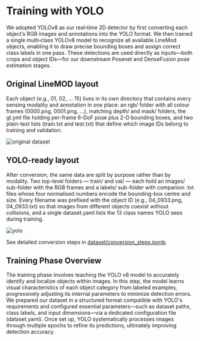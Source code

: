 # Training with YOLO
We adopted YOLOv8 as our real‐time 2D detector by first converting each object’s RGB images and annotations into the YOLO format. We then trained a single multi‐class YOLOv8 model to recognize all available LineMod objects, enabling it to draw precise bounding boxes and assign correct class labels in one pass. These detections are used directly as inputs—both crops and object IDs—for our downstream Posenet and DenseFusion pose estimation stages.

## Original LineMOD layout

Each object (e.g., 01, 02, … 15) lives in its own directory that contains every sensing modality and annotation in one place: an rgb/ folder with all colour frames (0000.png, 0001.png, …), matching depth/ and mask/ folders, the gt.yml file holding per-frame 6-DoF pose plus 2-D bounding boxes, and two plain-text lists (train.txt and test.txt) that define which image IDs belong to training and validation.

![original dataset](https://github.com/user-attachments/assets/6acd27ee-b367-4524-8f13-e5addf792fc2)

## YOLO-ready layout

After conversion, the same data are split by purpose rather than by modality. Two top-level folders — train/ and val/ — each hold an images/ sub-folder with the RGB frames and a labels/ sub-folder with companion .txt files whose four normalised numbers encode the bounding-box centre and size. Every filename was prefixed with the object ID (e.g., 04_0933.png, 04_0933.txt) so that images from different objects coexist without collisions, and a single dataset.yaml lists the 13 class names YOLO sees during training.

![yolo](https://github.com/user-attachments/assets/7b5c87e1-a948-4ab0-8b03-9cc40fcf95aa)

See detailed conversion steps in [dataset/conversion_steps.ipynb](dataset/yolo_conversion_steps.ipynb).

## Training Phase Overview

The training phase involves teaching the YOLO v8 model to accurately identify and localize objects within images. In this step, the model learns visual characteristics of each object category from labeled examples, progressively adjusting its internal parameters to minimize detection errors. We prepared our dataset in a structured format compatible with YOLO's requirements and configured essential parameters—such as dataset paths, class labels, and input dimensions—via a dedicated configuration file (dataset.yaml). Once set up, YOLO systematically processes images through multiple epochs to refine its predictions, ultimately improving detection accuracy.

